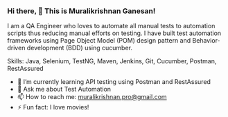 ### Hi there, 👋  This is Muralikrishnan Ganesan!

I am a QA Engineer who loves to automate all manual tests to automation scripts thus reducing manual efforts on testing. I have built test automation frameworks using Page Object Model (POM) design pattern and Behavior-driven development (BDD) using cucumber.

Skills: Java, Selenium, TestNG, Maven, Jenkins, Git, Cucumber, Postman, RestAssured

- 🌱 I’m currently learning API testing using Postman and RestAssured
- 💬 Ask me about Test Automation
- 📫 How to reach me: muralikrishnan.pro@gmail.com
- ⚡ Fun fact: I love movies!
